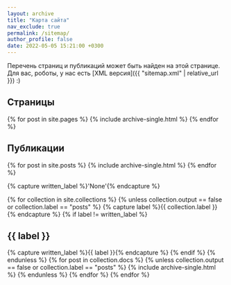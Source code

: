 ```yaml
---
layout: archive
title: "Карта сайта"
nav_exclude: true
permalink: /sitemap/
author_profile: false
date: 2022-05-05 15:21:00 +0300
---
```


Перечень страниц и публикаций может быть найден на этой странице. Для вас, роботы, у нас есть [XML версия]({{ "sitemap.xml" | relative_url }}) :)

<h2>Страницы</h2>
{% for post in site.pages %}
  {% include archive-single.html %}
{% endfor %}

<h2>Публикации</h2>
{% for post in site.posts %}
  {% include archive-single.html %}
{% endfor %}

{% capture written_label %}'None'{% endcapture %}

{% for collection in site.collections %}
{% unless collection.output == false or collection.label == "posts" %}
  {% capture label %}{{ collection.label }}{% endcapture %}
  {% if label != written_label %}
  <h2>{{ label }}</h2>
  {% capture written_label %}{{ label }}{% endcapture %}
  {% endif %}
{% endunless %}
{% for post in collection.docs %}
  {% unless collection.output == false or collection.label == "posts" %}
  {% include archive-single.html %}
  {% endunless %}
{% endfor %}
{% endfor %}